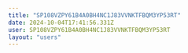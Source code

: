```yaml
---
title: "SP108VZPY61B4A0BH4NC1J83VVNKTFBQM3YP53RT"
date: 2024-10-04T17:41:56.331Z
user: SP108VZPY61B4A0BH4NC1J83VVNKTFBQM3YP53RT
layout: "users"
---
```

    